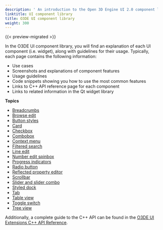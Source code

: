 ```yaml
---
description: ' An introduction to the Open 3D Engine UI 2.0 component library. '
linktitle: UI component library
title: O3DE UI component library
weight: 300
---
```


{{< preview-migrated >}}

In the O3DE UI component library, you will find an explanation of each UI component \(i.e. widget\), along with guidelines for their usage. Typically, each page contains the following information:
+ Use cases
+ Screenshots and explanations of component features
+ Usage guidelines
+ Code snippets showing you how to use the most common features
+ Links to C++ API reference page for each component
+ Links to related information in the Qt widget library

**Topics**
+ [Breadcrumbs](uidev-breadcrumbs-component.md)
+ [Browse edit](uidev-browse-edit-component.md)
+ [Button styles](uidev-button-component.md)
+ [Card](uidev-card-component.md)
+ [Checkbox](uidev-checkbox-component.md)
+ [Combobox](uidev-combobox-component.md)
+ [Context menu](uidev-context-menu-component.md)
+ [Filtered search](uidev-filtered-search-component.md)
+ [Line edit](uidev-line-edit-component.md)
+ [Number edit spinbox](uidev-spinbox-component.md)
+ [Progress indicators](uidev-progress-indicators-component.md)
+ [Radio button](uidev-radio-button-component.md)
+ [Reflected property editor](uidev-reflected-property-editor-component.md)
+ [Scrollbar](uidev-scrollbar-component.md)
+ [Slider and slider combo](uidev-sliders-component.md)
+ [Styled dock](uidev-styled-dock-component.md)
+ [Tab](uidev-tab-component.md)
+ [Table view](uidev-table-view-component.md)
+ [Toggle switch](uidev-toggle-switch-component.md)
+ [Tree view](uidev-tree-view-component.md)

Additionally, a complete guide to the C++ API can be found in the [O3DE UI Extensions C++ API Reference](/docs/api/frameworks/azqtcomponents/namespace_az_qt_components.html).
